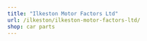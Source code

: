 ```yaml
---
title: "Ilkeston Motor Factors Ltd"
url: /ilkeston/ilkeston-motor-factors-ltd/
shop: car parts
---
```

